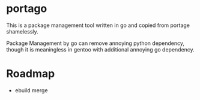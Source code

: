 # portago

This is a package management tool written in go and copied from portage shamelessly.

Package Management by go can remove annoying python dependency, though it is meaningless in gentoo with additional annoying go dependency.


# Roadmap

- ebuild merge
